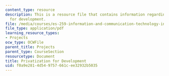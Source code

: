 ```yaml
---
content_type: resource
description: This is a resource file that contains information regarding privatization
  for development.
file: /media/courses/es-259-information-and-communication-technology-in-africa-spring-2006/f0a9e2814d549757661cee32932b5035_MITES_259S06_Brobbery.pdf
file_type: application/pdf
learning_resource_types:
- Projects
ocw_type: OCWFile
parent_title: Projects
parent_type: CourseSection
resourcetype: Document
title: Privatization for Development
uid: f0a9e281-4d54-9757-661c-ee32932b5035
---
```

